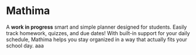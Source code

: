 # Mathima

A **work in progress** smart and simple planner designed for students. Easily track homework, quizzes, and due dates! With built-in support for your daily schedule, Mathima helps you stay organized in a way that actually fits your school day.
aaa